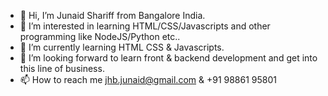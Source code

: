 - 👋 Hi, I’m Junaid Shariff from Bangalore India. 
- 👀 I’m interested in learning HTML/CSS/Javascripts and other programming like NodeJS/Python etc..
- 🌱 I’m currently learning HTML CSS & Javascripts.
- 💞️ I’m looking forward to learn front & backend development and get into this line of business.
- 📫 How to reach me jhb.junaid@gmail.com & +91 98861 95801

<!---
jhb-junaid/jhb-junaid is a ✨ special ✨ repository because its `README.md` (this file) appears on your GitHub profile.
You can click the Preview link to take a look at your changes.
--->
